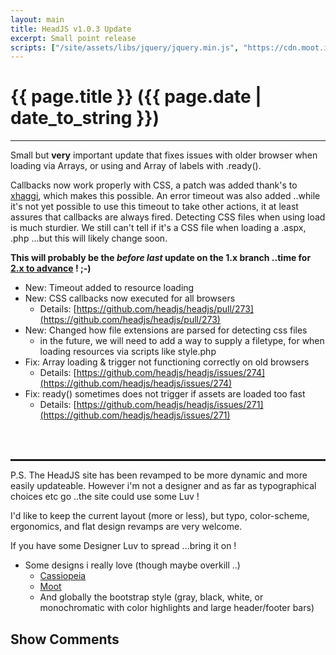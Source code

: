 ```yaml
---
layout: main
title: HeadJS v1.0.3 Update
excerpt: Small point release
scripts: ["/site/assets/libs/jquery/jquery.min.js", "https://cdn.moot.it/latest/moot.min.js", "/site/assets/js/comments.min.js"]
---
```


# {{ page.title }} ({{ page.date | date_to_string }})

<hr />

Small but __very__ important update that fixes issues with older browser when loading via Arrays, or using and Array of labels with .ready().

Callbacks now work properly with CSS, a patch was added thank's to [xhaggi](https://github.com/xhaggi), which makes this possible.
An error timeout was also added ..while it's not yet possible to use this timeout to take other actions, it at least assures that callbacks are always fired.
Detecting CSS files when using load is much sturdier. We still can't tell if it's a CSS file when loading a .aspx, .php ...but this will likely change soon.

__This will probably be the _before last_ update on the 1.x branch ..time for [2.x to advance](http://headjs.com/2013/11/08/head.responsive-v2.0.0-alpha.html) ! ;-)__

- New: Timeout added to resource loading
- New: CSS callbacks now executed for all browsers
  - Details: [https://github.com/headjs/headjs/pull/273](https://github.com/headjs/headjs/pull/273)
- New: Changed how file extensions are parsed for detecting css files
  - in the future, we will need to add a way to supply a filetype, for when loading resources via scripts like style.php
- Fix: Array loading & trigger not functioning correctly on old browsers
  - Details: [https://github.com/headjs/headjs/issues/274](https://github.com/headjs/headjs/issues/274)
- Fix: ready() sometimes does not trigger if assets are loaded too fast
  - Details: [https://github.com/headjs/headjs/issues/271](https://github.com/headjs/headjs/issues/271)

<br/><br/>
<hr style="border: thin dashed" />

P.S. The HeadJS site has been revamped to be more dynamic and more easily updateable. However i'm not a designer and as far as typographical choices etc go ..the site could use some Luv !

I'd like to keep the current layout (more or less), but typo, color-scheme, ergonomics, and flat design revamps are very welcome.

If you have some Designer Luv to spread ...bring it on !

- Some designs i really love (though maybe overkill ..)
  - [Cassiopeia](http://themes.roussounelosweb.gr/cassiopeia)
  - [Moot](https://moot.it/)
  - And globally the bootstrap style (gray, black, white, or monochromatic with color highlights and large header/footer bars)


<div onclick="blog.loadComments(this, 'posts/release/1.0.3', 'Leave a comment')" style="cursor: pointer;">
    <h2>Show Comments</h2>
</div>
<div id="moot">&nbsp;</div>